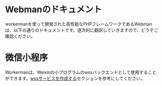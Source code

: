 # Webmanのドキュメント

workermanを使って開発された高性能なPHPフレームワークであるWebmanは、以下の通りのドキュメントです。逐次的に翻訳していきますので、どうぞご確認ください。

# 微信小程序

Workermanは、Weixinの小プログラムのwssバックエンドとして使用することができます。[wssサービスを作成する](secure-websocket-server.md)セクションを参考にしてください。
